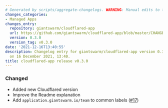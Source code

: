 ```yaml
---
# Generated by scripts/aggregate-changelogs. WARNING: Manual edits to this files will be overwritten.
changes_categories:
- Managed Apps
changes_entry:
  repository: giantswarm/cloudflared-app
  url: https://github.com/giantswarm/cloudflared-app/blob/master/CHANGELOG.md#030---2021-12-16
  version: 0.3.0
  version_tag: v0.3.0
date: '2021-12-16T13:40:55'
description: Changelog entry for giantswarm/cloudflared-app version 0.3.0, published
  on 16 December 2021, 13:40.
title: cloudflared-app release v0.3.0
---
```


### Changed
- Added new Cloudflared version
- Improve the Readme explanation
- Add `application.giantswarm.io/team` to common labels ([#17](https://github.com/giantswarm/cloudflared-app/pull/17))

